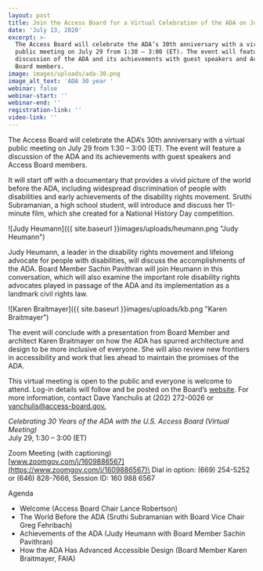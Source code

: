 ```yaml
---
layout: post
title: Join the Access Board for a Virtual Celebration of the ADA on July 29
date: 'July 13, 2020'
excerpt: >-
  The Access Board will celebrate the ADA’s 30th anniversary with a virtual
  public meeting on July 29 from 1:30 – 3:00 (ET). The event will feature a
  discussion of the ADA and its achievements with guest speakers and Access
  Board members.
image: images/uploads/ada-30.png
image_alt_text: 'ADA 30 year '
webinar: false
webinar-start: ''
webinar-end: ''
registration-link: ''
video-link: ''
---
```



The Access Board will celebrate the ADA’s 30th anniversary with a virtual public meeting on July 29 from 1:30 – 3:00 (ET). The event will feature a discussion of the ADA and its achievements with guest speakers and Access Board members.

It will start off with a documentary that provides a vivid picture of the world before the ADA, including widespread discrimination of people with disabilities and early achievements of the disability rights movement. Sruthi Subramanian, a high school student, will introduce and discuss her 11-minute film, which she created for a National History Day competition. 



![Judy Heumann]({{ site.baseurl }}images/uploads/heumann.png "Judy Heumann")

Judy Heumann, a leader in the disability rights movement and lifelong advocate for people with disabilities, will discuss the accomplishments of the ADA. Board Member Sachin Pavithran will join Heumann in this conversation, which will also examine the important role disability rights advocates played in passage of the ADA and its implementation as a landmark civil rights law.



![Karen Braitmayer]({{ site.baseurl }}images/uploads/kb.png "Karen Braitmayer")

The event will conclude with a presentation from Board Member and architect Karen Braitmayer on how the ADA has spurred architecture and design to be more inclusive of everyone. She will also review new frontiers in accessibility and work that lies ahead to maintain the promises of the ADA.

This virtual meeting is open to the public and everyone is welcome to attend. Log-in details will follow and be posted on the Board’s [website](https://www.access-board.gov/the-board/board-meeting). For more information, contact Dave Yanchulis at (202) 272-0026 or [yanchulis@access-board.gov.](mailto:yanchulis@access-board.gov)



*Celebrating 30 Years of the ADA with the U.S. Access Board (Virtual Meeting)*\
July 29, 1:30 – 3:00 (ET)

Zoom Meeting (with captioning)\
[www.zoomgov.com/j/1609886567](https://www.zoomgov.com/j/1609886567)\
Dial in option: (669) 254-5252 or (646) 828-7666, Session ID: 160 988 6567

Agenda

* Welcome (Access Board Chair Lance Robertson)
* The World Before the ADA (Sruthi Subramanian with Board Vice Chair Greg Fehribach)
* Achievements of the ADA (Judy Heumann with Board Member Sachin Pavithran)
* How the ADA Has Advanced Accessible Design (Board Member Karen Braitmayer, FAIA)
